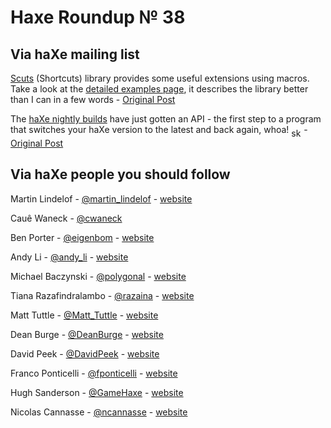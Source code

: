 [_template]: roundup.html
# Haxe Roundup № 38

## Via haXe mailing list
[Scuts][link 1] (Shortcuts) library provides some useful extensions using macros. Take a look at the [detailed examples page][link 2], it describes the library better than I can in a few words - [Original Post][link 3]

The [haXe nightly builds][link 4] have just gotten an API - the first step to a program that switches your haXe version to the latest and back again, whoa! <img align="middle" width="16" alt="skial smile" src="https://s3.amazonaws.com/blog-skialbainn/emote/emoticon_grin.png" height="16"/> - [Original Post][link 5]

## Via haXe people you should follow

Martin Lindelof - [@martin_lindelof][link 6] - [website][link 7]

Cauê Waneck - [@cwaneck][link 8]

Ben Porter - [@eigenbom][link 9] - [website][link 10]

Andy Li - [@andy_li][link 11] - [website][link 12]

Michael Baczynski - [@polygonal][link 13] - [website][link 14]

Tiana Razafindralambo - [@razaina][link 15] - [website][link 16]

Matt Tuttle - [@Matt_Tuttle][link 17] - [website][link 18]

Dean Burge - [@DeanBurge][link 19] - [website][link 20]

David Peek - [@DavidPeek][link 21] - [website][link 22]

Franco Ponticelli - [@fponticelli][link 23] - [website][link 24]

Hugh Sanderson - [@GameHaxe][link 25] - [website][link 26]

Nicolas Cannasse - [@ncannasse][link 27] - [website][link 28]

[link 1]: http://code.google.com/p/scuts/ "Scuts (Shortcuts) library - Google Code"
[link 2]: http://code.google.com/p/scuts/wiki/The_F_Macro "Scuts Example Page - Google Code"
[link 3]: http://haxe.1354130.n2.nabble.com/Scuts-library-added-to-haxelib-td6198279.html "Scuts (Shortcuts) library released! - haXe Mailing List"
[link 4]: http://haxe.cmt.tc/ "haXe Nightly Builds"
[link 5]: http://haxe.1354130.n2.nabble.com/Nightly-builds-api-td6188037.html "Nightly Builds API - haXe Mailing List"
[link 6]: https://twitter.com/#!/martin_lindelof "Martin Lindelof"
[link 7]: http://www.martinlindelof.com/physics/clothx/ "MartinLindelof.com"
[link 8]: https://twitter.com/#!/cwaneck "Cauê Waneck"
[link 9]: https://twitter.com/#!/eigenbom "Eigenbom"
[link 10]: http://bp.io/ "bp.io"
[link 11]: https://twitter.com/#!/andy_li "Andy Li"
[link 12]: http://www.onthewings.net/ "OnTheWings.net"
[link 13]: https://twitter.com/#!/polygonal "Michael Baczynski"
[link 14]: http://www.polygonal.de/ "Polygonal.de"
[link 15]: https://twitter.com/#!/razaina "Tiana Razafindralambo"
[link 16]: http://razaina.fr/ "razaina.fr"
[link 17]: https://twitter.com/#!/Matt_Tuttle "Matt Tuttle"
[link 18]: http://matttuttle.com/ "MattTuttle.com"
[link 19]: https://twitter.com/#!/DeanBurge "Dean Burge"
[link 20]: http://deanburge.com/ "DeanBurge.com"
[link 21]: https://twitter.com/#!/DavidPeek "David Peek"
[link 22]: http://sodiuminteractive.com/ "SodiumInteractive.com"
[link 23]: https://twitter.com/#!/fponticelli "Franco Ponticelli"
[link 24]: http://www.weblob.net/ "weblob.net"
[link 25]: https://twitter.com/#!/GameHaxe "Hugh Sanderson"
[link 26]: http://gamehaxe.com/ "GameHaxe.com"
[link 27]: https://twitter.com/#!/ncannasse "Nicolas Cannasse"
[link 28]: http://ncannasse.fr/ "ncannasse.fr"

